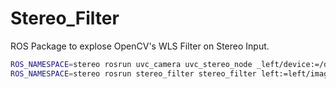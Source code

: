 # Stereo\_Filter

ROS Package to explose OpenCV's WLS Filter on Stereo Input.

```bash
ROS_NAMESPACE=stereo rosrun uvc_camera uvc_stereo_node _left/device:=/dev/video1 _right/device:=/dev/video2
ROS_NAMESPACE=stereo rosrun stereo_filter stereo_filter left:=left/image_raw right:=right/image_raw
```
